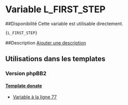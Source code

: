 # Variable L_FIRST_STEP

##Disponibilité
Cette variable est utilisable directement.

```html
{L_FIRST_STEP}
```

##Description
[Ajouter une description](https://fa-tvars.appspot.com/var/L_FIRST_STEP)

## Utilisations dans les templates

### Version phpBB2

#### [Template donate](subsilver/donate.md#readme)
* [Variable &agrave; la ligne 77](../subsilver/donate.tpl#L77)